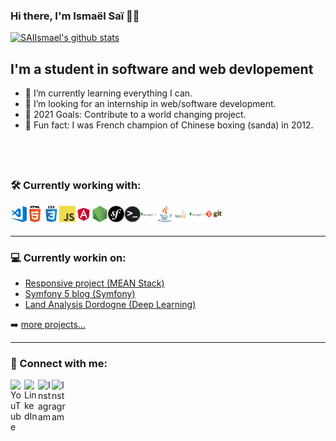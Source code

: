 ### Hi there, I'm Ismaël Saï 👋🏽

[![SAIIsmael's github stats](https://github-readme-stats.vercel.app/api?username=SAIIsmael)](https://github.com/anuraghazra/github-readme-stats)

## I'm a student in software and web devlopement

- 🌱 I’m currently learning everything I can.
- 👀 I’m looking for an internship in web/software development.
- 🥅 2021 Goals: Contribute to a world changing project.
- 🥋 Fun fact: I was French champion of Chinese boxing (sanda) in 2012.

## <br />

### 🛠 Currently working with:

<img align="left" alt="Visual Studio Code" width="26px" src="https://raw.githubusercontent.com/github/explore/80688e429a7d4ef2fca1e82350fe8e3517d3494d/topics/visual-studio-code/visual-studio-code.png" />
<img align="left" alt="HTML5" width="26px" src="https://raw.githubusercontent.com/github/explore/80688e429a7d4ef2fca1e82350fe8e3517d3494d/topics/html/html.png" />
<img align="left" alt="CSS3" width="26px" src="https://raw.githubusercontent.com/github/explore/80688e429a7d4ef2fca1e82350fe8e3517d3494d/topics/css/css.png" />
<img align="left" alt="JavaScript" width="26px" src="https://raw.githubusercontent.com/github/explore/80688e429a7d4ef2fca1e82350fe8e3517d3494d/topics/javascript/javascript.png" />
<img align="left" alt="Angular" width="26px" src="https://raw.githubusercontent.com/github/explore/80688e429a7d4ef2fca1e82350fe8e3517d3494d/topics/angular/angular.png" />
<img align="left" alt="Node" width="26px" src="https://raw.githubusercontent.com/github/explore/e94815998e4e0713912fed477a1f346ec04c3da2/topics/nodejs/nodejs.png" />
<img align="left" alt="symfony" width="26px" src="https://raw.githubusercontent.com/github/explore/361e2821e2dea67711cde99c9c40ed357061cf27/topics/symfony/symfony.png" />
<img align="left" alt="Terminal" width="26px" src="https://raw.githubusercontent.com/github/explore/80688e429a7d4ef2fca1e82350fe8e3517d3494d/topics/terminal/terminal.png" />
<img align="left" alt="mongodb" width="26px" src="https://raw.githubusercontent.com/github/explore/80688e429a7d4ef2fca1e82350fe8e3517d3494d/topics/mongodb/mongodb.png" />
<img align="left" alt="java" width="26px" src="https://raw.githubusercontent.com/github/explore/80688e429a7d4ef2fca1e82350fe8e3517d3494d/topics/java/java.png" />
<img align="left" alt="MySQL" width="26px" src="https://raw.githubusercontent.com/github/explore/80688e429a7d4ef2fca1e82350fe8e3517d3494d/topics/mysql/mysql.png" />
<img align="left" alt="MongoDB" width="26px" src="https://raw.githubusercontent.com/github/explore/80688e429a7d4ef2fca1e82350fe8e3517d3494d/topics/mongodb/mongodb.png" />
<img align="left" alt="Git" width="26px" src="https://raw.githubusercontent.com/github/explore/80688e429a7d4ef2fca1e82350fe8e3517d3494d/topics/git/git.png" />

<br />
<br />

---

### 💻 Currently workin on:

<!-- YOUTUBE:START -->

- [Responsive project (MEAN Stack)](https://gitlab.com/Amoross/responsive-project)
- [Symfony 5 blog (Symfony)](https://symfony-blog-isma.herokuapp.com)
- [Land Analysis Dordogne (Deep Learning)](https://github.com/SAIIsmael/AnalyseTerrainDordogne)

➡️ [more projects...](https://gitlab.com/SAIIsmael)

---

### 🔌 Connect with me:

[<img align="left" alt="YouTube" width="22px" src="https://cdn.jsdelivr.net/npm/simple-icons@v3/icons/youtube.svg" />][youtube]

[<img align="left" alt="LinkedIn" width="22px" src="https://cdn.jsdelivr.net/npm/simple-icons@v3/icons/linkedin.svg" />][linkedin]

[<img align="left" alt="Instagram" width="22px" src="https://cdn.jsdelivr.net/npm/simple-icons@v3/icons/instagram.svg" />][instagram]

[<img align="left" alt="Instagram" width="22px" src="https://cdn.jsdelivr.net/npm/simple-icons@v3/icons/discord.svg" />][discord]

[youtube]: https://www.youtube.com/channel/UCziNlsJngBGt3JkyXW5vUdA?view_as=subscriber
[instagram]: https://www.instagram.com/isma.manny
[linkedin]: https://www.linkedin.com/in/isma%C3%ABl-sa%C3%AF-97a338193/
[discord]: https://discord.com/users/535053895236452353
